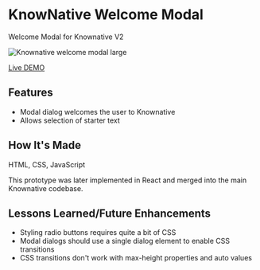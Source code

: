 # KnowNative Welcome Modal
Welcome Modal for Knownative V2

![Knownative welcome modal large](https://github.com/user-attachments/assets/bb64b62b-fbc6-461d-917e-5a64d2db66a7)

[Live DEMO](https://rennacarver.github.io/KnowNative-welcome-modal/)

## Features

- Modal dialog welcomes the user to Knownative
- Allows selection of starter text

## How It's Made

HTML, CSS, JavaScript

This prototype was later implemented in React and merged into the main Knownative codebase.

## Lessons Learned/Future Enhancements

- Styling radio buttons requires quite a bit of CSS
- Modal dialogs should use a single dialog element to enable CSS transitions
- CSS transitions don't work with max-height properties and auto values
